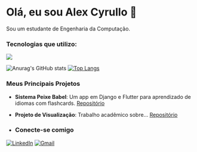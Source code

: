# Olá, eu sou Alex Cyrullo 👋

Sou um estudante de Engenharia da Computação.

### Tecnologias que utilizo:
<p align="left">
  <a href="https://skillicons.dev">
    <img src="https://skillicons.dev/icons?i=python,django,flutter,dart,postgres,git,docker,cpp,java" />
  </a>
</p>

![Anurag's GitHub stats](https://github-readme-stats.vercel.app/api?username=alexcyrillo&show_icons=true&theme=blueberry)
[![Top Langs](https://github-readme-stats.vercel.app/api/top-langs/?username=alexcyrillo&layout=compact&theme=blueberry)](https://github.com/anuraghazra/github-readme-stats)

### Meus Principais Projetos
- **Sistema Peixe Babel**: Um app em Django e Flutter para aprendizado de idiomas com flashcards. [Repositório](URL_DO_REPO)
- **Projeto de Visualização**: Trabalho acadêmico sobre... [Repositório](URL_DO_REPO)

- ### Conecte-se comigo
[![LinkedIn](https://img.shields.io/badge/LinkedIn-0077B5?style=for-the-badge&logo=linkedin&logoColor=white)](https://www.linkedin.com/in/alexcyrillo/)
[![Gmail](https://img.shields.io/badge/Gmail-D14836?style=for-the-badge&logo=gmail&logoColor=white)](mailto:SEU_EMAIL@gmail.com)

